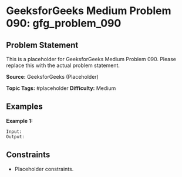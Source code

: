 # GeeksforGeeks Medium Problem 090: gfg_problem_090

## Problem Statement

This is a placeholder for GeeksforGeeks Medium Problem 090.
Please replace this with the actual problem statement.

**Source:** GeeksforGeeks (Placeholder)

**Topic Tags:** #placeholder
**Difficulty:** Medium

## Examples

**Example 1:**

```
Input:
Output:
```

## Constraints

- Placeholder constraints.
